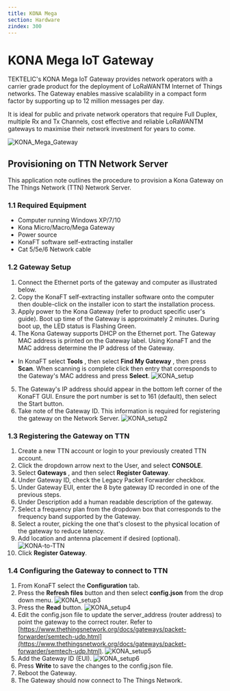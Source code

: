 ```yaml
---
title: KONA Mega
section: Hardware
zindex: 300
---
```


# KONA Mega IoT Gateway

TEKTELIC's KONA Mega IoT Gateway provides network operators with a carrier grade product for the deployment of LoRaWANTM Internet of Things networks. The Gateway enables massive scalability in a compact form factor by supporting up to 12 million messages per day.  

It is ideal for public and private network operators that require Full Duplex, multiple Rx and Tx Channels, cost effective and reliable LoRaWANTM gateways to maximise their network investment for years to come.

![KONA_Mega_Gateway](KONA_Mega_Tilt.png)


## Provisioning on TTN Network Server

This application note outlines the procedure to provision a Kona Gateway on The Things Network (TTN) Network Server.

### 1.1 Required Equipment

- Computer running Windows XP/7/10
- Kona Micro/Macro/Mega Gateway
- Power source
- KonaFT software self-extracting installer
- Cat 5/5e/6 Network cable

### 1.2 Gateway Setup

 1. Connect the Ethernet ports of the gateway and computer as illustrated below.
 2. Copy the KonaFT self-extracting installer software onto the computer then double-click on the installer icon to start the installation process.
 3. Apply power to the Kona Gateway (refer to product specific user&#39;s guide).  Boot up time of the Gateway is approximately 2 minutes. During boot up, the LED status is Flashing Green.
 4. The Kona Gateway supports DHCP on the Ethernet port. The Gateway MAC address is printed on the Gateway label. Using KonaFT and the MAC address determine the IP address of the Gateway.
 - In KonaFT select **Tools** , then select **Find My Gateway** , then press **Scan**. When scanning is complete click then entry that corresponds to the Gateway&#39;s MAC address and press **Select**.
 ![KONA_setup](Screen_1.png)
 5. The Gateway&#39;s IP address should appear in the bottom left corner of the KonaFT GUI.  Ensure the port number is set to 161 (default), then select the Start button.
 6. Take note of the Gateway ID.  This information is required for registering the gateway on the Network Server.
 ![KONA_setup2](Screen_2.png)

### 1.3 Registering the Gateway on TTN

 1. Create a new TTN account or login to your previously created TTN account.
 2. Click the dropdown arrow next to the User, and select **CONSOLE**.
 3. Select **Gateways** , and then select **Register Gateway**.
 4. Under Gateway ID, check the Legacy Packet Forwarder checkbox.
 5. Under Gateway EUI, enter the 8 byte gateway ID recorded in one of the previous steps.
 6. Under Description add a human readable description of the gateway.
 7. Select a frequency plan from the dropdown box that corresponds to the frequency band supported by the Gateway.
 8. Select a router, picking the one that&#39;s closest to the physical location of the gateway to reduce latency.
 9. Add location and antenna placement if desired (optional).
 ![KONA-to-TTN](TTN_Screen.png)
 10. Click **Register Gateway**.



### 1.4 Configuring the Gateway to connect to TTN

 1. From KonaFT select the **Configuration** tab.
 2. Press the **Refresh files** button and then select **config.json** from the drop down menu.
 ![KONA_setup3](Screen_3.png)
 3. Press the **Read** button.
 ![KONA_setup4](Screen_4.png)
 4. Edit the config.json file to update the server\_address (router address) to point the gateway to the correct router.  Refer to [https://www.thethingsnetwork.org/docs/gateways/packet-forwarder/semtech-udp.html](https://www.thethingsnetwork.org/docs/gateways/packet-forwarder/semtech-udp.html).
 ![KONA_setup5](Screen_5.png)
 5. Add the Gateway ID (EUI).
 ![KONA_setup6](Screen_6.png)
 6. Press **Write** to save the changes to the config.json file.
 7. Reboot the Gateway.
 8. The Gateway should now connect to The Things Network.
